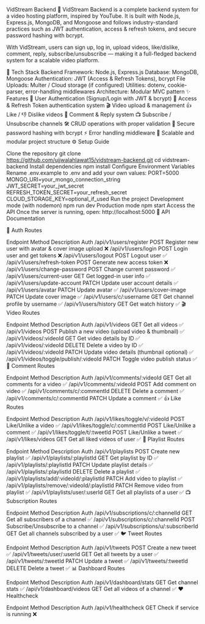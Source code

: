 
VidStream Backend 🎥
VidStream Backend is a complete backend system for a video hosting platform, inspired by YouTube.
It is built with Node.js, Express.js, MongoDB, and Mongoose and follows industry-standard practices such as JWT authentication, access & refresh tokens, and secure password hashing with bcrypt.

With VidStream, users can sign up, log in, upload videos, like/dislike, comment, reply, subscribe/unsubscribe — making it a full-fledged backend system for a scalable video platform.

🚀 Tech Stack
Backend Framework: Node.js, Express.js
Database: MongoDB, Mongoose
Authentication: JWT (Access & Refresh Tokens), bcrypt
File Uploads: Multer / Cloud storage (if configured)
Utilities: dotenv, cookie-parser, error-handling middlewares
Architecture: Modular MVC pattern
✨ Features
🔑 User Authentication (Signup/Login with JWT & bcrypt)
🔄 Access & Refresh Token authentication system
🎬 Video upload & management
👍 Like / 👎 Dislike videos
💬 Comment & Reply system
📺 Subscribe / Unsubscribe channels
🛠️ CRUD operations with proper validation
🔐 Secure password hashing with bcrypt
⚡ Error handling middleware
🧩 Scalable and modular project structure
⚙️ Setup Guide

Clone the repository
git clone https://github.com/ujjwalahlawat15/vidstream-backend.git
cd vidstream-backend
Install dependencies
npm install
Configure Environment Variables Rename .env.example to .env and add your own values:
PORT=5000
MONGO_URI=your_mongo_connection_string
JWT_SECRET=your_jwt_secret
REFRESH_TOKEN_SECRET=your_refresh_secret
CLOUD_STORAGE_KEY=optional_if_used
Run the project
Development mode (with nodemon)
npm run dev
Production mode
npm start
Access the API Once the server is running, open:
http://localhost:5000
📌 API Documentation

🔑 Auth Routes

Endpoint	Method	Description	Auth
/api/v1/users/register	POST	Register new user with avatar & cover image upload	❌
/api/v1/users/login	POST	Login user and get tokens	❌
/api/v1/users/logout	POST	Logout user	✅
/api/v1/users/refresh-token	POST	Generate new access token	❌
/api/v1/users/change-password	POST	Change current password	✅
/api/v1/users/current-user	GET	Get logged-in user info	✅
/api/v1/users/update-account	PATCH	Update user account details	✅
/api/v1/users/avatar	PATCH	Update avatar	✅
/api/v1/users/cover-image	PATCH	Update cover image	✅
/api/v1/users/c/:username	GET	Get channel profile by username	✅
/api/v1/users/history	GET	Get watch history	✅
🎬 Video Routes

Endpoint	Method	Description	Auth
/api/v1/videos	GET	Get all videos	✅
/api/v1/videos	POST	Publish a new video (upload video & thumbnail)	✅
/api/v1/videos/:videoId	GET	Get video details by ID	✅
/api/v1/videos/:videoId	DELETE	Delete a video by ID	✅
/api/v1/videos/:videoId	PATCH	Update video details (thumbnail optional)	✅
/api/v1/videos/toggle/publish/:videoId	PATCH	Toggle video publish status	✅
💬 Comment Routes

Endpoint	Method	Description	Auth
/api/v1/comments/:videoId	GET	Get all comments for a video	✅
/api/v1/comments/:videoId	POST	Add comment on video	✅
/api/v1/comments/c/:commentId	DELETE	Delete a comment	✅
/api/v1/comments/c/:commentId	PATCH	Update a comment	✅
👍 Like Routes

Endpoint	Method	Description	Auth
/api/v1/likes/toggle/v/:videoId	POST	Like/Unlike a video	✅
/api/v1/likes/toggle/c/:commentId	POST	Like/Unlike a comment	✅
/api/v1/likes/toggle/t/:tweetId	POST	Like/Unlike a tweet	✅
/api/v1/likes/videos	GET	Get all liked videos of user	✅
📂 Playlist Routes

Endpoint	Method	Description	Auth
/api/v1/playlists	POST	Create new playlist	✅
/api/v1/playlists/:playlistId	GET	Get playlist by ID	✅
/api/v1/playlists/:playlistId	PATCH	Update playlist details	✅
/api/v1/playlists/:playlistId	DELETE	Delete a playlist	✅
/api/v1/playlists/add/:videoId/:playlistId	PATCH	Add video to playlist	✅
/api/v1/playlists/remove/:videoId/:playlistId	PATCH	Remove video from playlist	✅
/api/v1/playlists/user/:userId	GET	Get all playlists of a user	✅
📺 Subscription Routes

Endpoint	Method	Description	Auth
/api/v1/subscriptions/c/:channelId	GET	Get all subscribers of a channel	✅
/api/v1/subscriptions/c/:channelId	POST	Subscribe/Unsubscribe to a channel	✅
/api/v1/subscriptions/u/:subscriberId	GET	Get all channels subscribed by a user	✅
🐦 Tweet Routes

Endpoint	Method	Description	Auth
/api/v1/tweets	POST	Create a new tweet	✅
/api/v1/tweets/user/:userId	GET	Get all tweets by a user	✅
/api/v1/tweets/:tweetId	PATCH	Update a tweet	✅
/api/v1/tweets/:tweetId	DELETE	Delete a tweet	✅
📊 Dashboard Routes

Endpoint	Method	Description	Auth
/api/v1/dashboard/stats	GET	Get channel stats	✅
/api/v1/dashboard/videos	GET	Get all videos of a channel	✅
❤️ Healthcheck

Endpoint	Method	Description	Auth
/api/v1/healthcheck	GET	Check if service is running	❌
